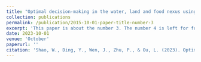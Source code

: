 ```yaml
---
title: "Optimal decision-making in the water, land and food nexus using artificial intelligence and extreme machine learning"
collection: publications
permalink: /publication/2015-10-01-paper-title-number-3
excerpt: 'This paper is about the number 3. The number 4 is left for future work.'
date: 2023-10-01
venue: 'October'
paperurl: ''
citation: 'Shao, W., Ding, Y., Wen, J., Zhu, P., & Ou, L. (2023). Optimal decision-making in the water, land and food nexus using artificial intelligence and extreme machine learning. Water Supply, 23(10), 4166-4177.'
---
```

